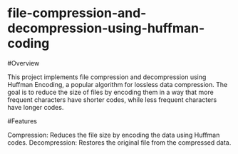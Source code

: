 # file-compression-and-decompression-using-huffman-coding
#Overview

This project implements file compression and decompression using Huffman Encoding, a popular algorithm for lossless data compression. The goal is to reduce the size of files by encoding them in a way that more frequent characters have shorter codes, while less frequent characters have longer codes.

#Features

Compression: Reduces the file size by encoding the data using Huffman codes.
Decompression: Restores the original file from the compressed data.
